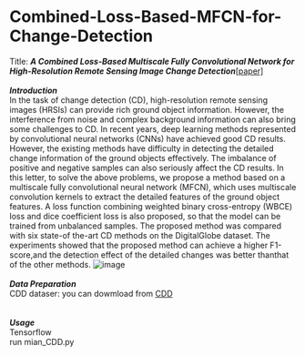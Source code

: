 # Combined-Loss-Based-MFCN-for-Change-Detection
Title: ***A Combined Loss-Based Multiscale Fully Convolutional Network for High-Resolution Remote Sensing Image Change Detection***[[paper]](https://ieeexplore.ieee.org/abstract/document/9502172)<br>
<br>
***Introduction***<br>
In the task of change detection (CD), high-resolution remote sensing images (HRSIs) can provide rich ground object information. However, the interference from noise and complex background information can also bring some challenges to CD. In recent years, deep learning methods represented by convolutional neural networks (CNNs) have achieved good CD results. However, the existing methods have difficulty in detecting the detailed change information of the ground objects effectively. The imbalance of positive and negative samples can also seriously affect the CD results. In this letter, to solve the above problems, we propose a method based on a multiscale fully convolutional neural network (MFCN), which uses multiscale convolution kernels to extract the detailed features of the ground object features. A loss function combining weighted binary cross-entropy (WBCE) loss and dice coefficient loss is also proposed, so that the model can be trained from unbalanced samples. The proposed method was compared with six state-of the-art CD methods on the DigitalGlobe dataset. The experiments showed that the proposed method can achieve a higher F1-score,and the detection effect of the detailed changes was better thanthat of the other methods.
![image](https://user-images.githubusercontent.com/75232301/187928135-fd7edb7d-6655-4789-be9e-6b0c1dff7107.png)
<br>
<br>
***Data Preparation***<br>
CDD dataser: you can dowmload from [CDD](https://drive.google.com/file/d/1GX656JqqOyBi_Ef0w65kDGVto-nHrNs9/edit)<br>
<br>
<br>
***Usage***
<br>
Tensorflow<br>
run mian_CDD.py

